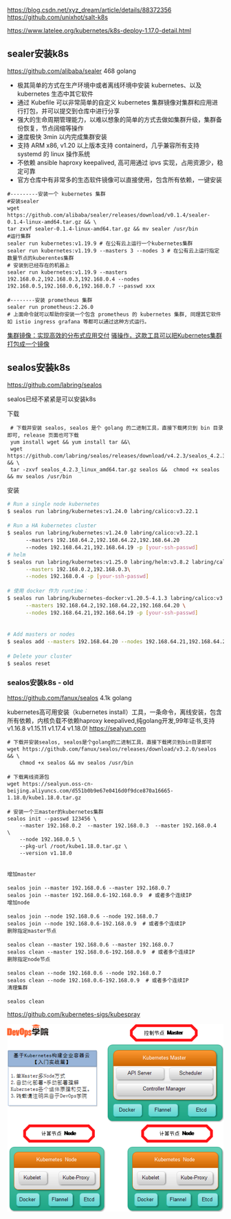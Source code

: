 https://blog.csdn.net/xyz_dream/article/details/88372356
https://github.com/unixhot/salt-k8s


https://www.latelee.org/kubernetes/k8s-deploy-1.17.0-detail.html

## sealer安装k8s
https://github.com/alibaba/sealer 468 golang

- 极其简单的方式在生产环境中或者离线环境中安装 kubernetes、以及 kubernetes 生态中其它软件
- 通过 Kubefile 可以非常简单的自定义 kubernetes 集群镜像对集群和应用进行打包，并可以提交到仓库中进行分享
- 强大的生命周期管理能力，以难以想象的简单的方式去做如集群升级，集群备份恢复，节点阔缩等操作
- 速度极快 3min 以内完成集群安装
- 支持 ARM x86, v1.20 以上版本支持 containerd，几乎兼容所有支持 systemd 的 linux 操作系统
- 不依赖 ansible haproxy keepalived, 高可用通过 ipvs 实现，占用资源少，稳定可靠
- 官方仓库中有非常多的生态软件镜像可以直接使用，包含所有依赖，一键安装

```
#---------安装一个 kubernetes 集群
#安装sealer
wget https://github.com/alibaba/sealer/releases/download/v0.1.4/sealer-0.1.4-linux-amd64.tar.gz && \
tar zxvf sealer-0.1.4-linux-amd64.tar.gz && mv sealer /usr/bin
#运行集群
sealer run kubernetes:v1.19.9 # 在公有云上运行一个kubernetes集群
sealer run kubernetes:v1.19.9 --masters 3 --nodes 3 # 在公有云上运行指定数量节点的kuberentes集群
# 安装到已经存在的机器上
sealer run kubernetes:v1.19.9 --masters 192.168.0.2,192.168.0.3,192.168.0.4 --nodes 192.168.0.5,192.168.0.6,192.168.0.7 --passwd xxx

#--------安装 prometheus 集群
sealer run prometheus:2.26.0
# 上面命令就可以帮助你安装一个包含 prometheus 的 kubernetes 集群, 同理其它软件如 istio ingress grafana 等都可以通过这种方式运行。
```

[集群镜像：实现高效的分布式应用交付](https://blog.csdn.net/alisystemsoftware/article/details/117322535)
[骚操作，这款工具可以把Kubernetes集群打包成一个镜像](https://mp.weixin.qq.com/s/goa9LuKS5HdJC8Q03XNKyA)

## sealos安装k8s
https://github.com/labring/sealos

sealos已经不紧紧是可以安装k8s

下载
```
 # 下载并安装 sealos, sealos 是个 golang 的二进制工具，直接下载拷贝到 bin 目录即可, release 页面也可下载 
 yum install wget && yum install tar &&\
 wget  https://github.com/labring/sealos/releases/download/v4.2.3/sealos_4.2.3_linux_amd64.tar.gz  && \
 tar -zxvf sealos_4.2.3_linux_amd64.tar.gz sealos &&  chmod +x sealos && mv sealos /usr/bin
```
安装
```sh
# Run a single node kubernetes
$ sealos run labring/kubernetes:v1.24.0 labring/calico:v3.22.1

# Run a HA kubernetes cluster
$ sealos run labring/kubernetes:v1.24.0 labring/calico:v3.22.1
      --masters 192.168.64.2,192.168.64.22,192.168.64.20 
      --nodes 192.168.64.21,192.168.64.19 -p [your-ssh-passwd]
# helm
$ sealos run labring/kubernetes:v1.25.0 labring/helm:v3.8.2 labring/calico:v3.24.1 \
      --masters 192.168.0.2,192.168.0.3\
      --nodes 192.168.0.4 -p [your-ssh-passwd]

# 使用 docker 作为 runtime：
$ sealos run labring/kubernetes-docker:v1.20.5-4.1.3 labring/calico:v3.24.1 \
      --masters 192.168.64.2,192.168.64.22,192.168.64.20 \
      --nodes 192.168.64.21,192.168.64.19 -p [your-ssh-passwd]


# Add masters or nodes
$ sealos add --masters 192.168.64.20 --nodes 192.168.64.21,192.168.64.22

# Delete your cluster
$ sealos reset
```

### sealos安装k8s - old
https://github.com/fanux/sealos 4.1k golang

kubernetes高可用安装（kubernetes install）工具，一条命令，离线安装，包含所有依赖，内核负载不依赖haproxy keepalived,纯golang开发,99年证书,支持v1.16.8 v1.15.11 v1.17.4 v1.18.0! https://sealyun.com


```
# 下载并安装sealos, sealos是个golang的二进制工具，直接下载拷贝到bin目录即可
wget https://github.com/fanux/sealos/releases/download/v3.2.0/sealos && \
    chmod +x sealos && mv sealos /usr/bin 

# 下载离线资源包
wget https://sealyun.oss-cn-beijing.aliyuncs.com/d551b0b9e67e0416d0f9dce870a16665-1.18.0/kube1.18.0.tar.gz 

# 安装一个三master的kubernetes集群
sealos init --passwd 123456 \
	--master 192.168.0.2  --master 192.168.0.3  --master 192.168.0.4  \
	--node 192.168.0.5 \
	--pkg-url /root/kube1.18.0.tar.gz \
	--version v1.18.0


增加master

sealos join --master 192.168.0.6 --master 192.168.0.7
sealos join --master 192.168.0.6-192.168.0.9  # 或者多个连续IP
增加node

sealos join --node 192.168.0.6 --node 192.168.0.7
sealos join --node 192.168.0.6-192.168.0.9  # 或者多个连续IP
删除指定master节点

sealos clean --master 192.168.0.6 --master 192.168.0.7
sealos clean --master 192.168.0.6-192.168.0.9  # 或者多个连续IP
删除指定node节点

sealos clean --node 192.168.0.6 --node 192.168.0.7
sealos clean --node 192.168.0.6-192.168.0.9  # 或者多个连续IP
清理集群

sealos clean
```


https://github.com/kubernetes-sigs/kubespray

![k8s](../img/K8S.png)

